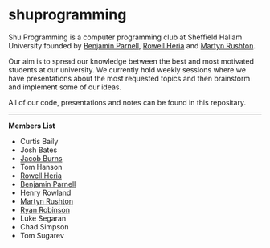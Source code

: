 shuprogramming
==============

Shu Programming is a computer programming club at Sheffield Hallam University founded by [Benjamin Parnell](https://github.com/benjaminparnell), [Rowell Heria](https://github.com/rowellheria) and [Martyn Rushton](https://github.com/martynrushton).


Our aim is to spread our knowledge between the best and most motivated students at our university. We currently hold weekly sessions where we have presentations about the most requested topics and then brainstorm and implement some of our ideas.


All of our code, presentations and notes can be found in this repositary.

---
__Members List__
- Curtis Baily
- Josh Bates
- [Jacob Burns](https://github.com/jacobburns)
- Tom Hanson
- [Rowell Heria](https://github.com/rowellheria)
- [Benjamin Parnell](https://github.com/benjaminparnell)
- Henry Rowland
- [Martyn Rushton](https://github.com/martynrushton)
- [Ryan Robinson](https://github.com/RyRobo)
- Luke Segaran
- Chad Simpson
- Tom Sugarev
